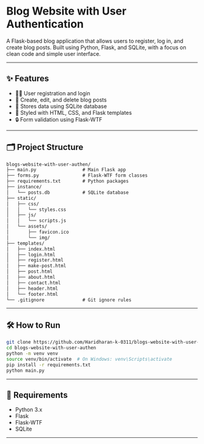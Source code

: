 # Blog Website with User Authentication

A Flask-based blog application that allows users to register, log in, and create blog posts. Built using Python, Flask, and SQLite, with a focus on clean code and simple user interface.

---

## ✨ Features

- 🧑‍💻 User registration and login
- 📝 Create, edit, and delete blog posts
- 📁 Stores data using SQLite database
- 🎨 Styled with HTML, CSS, and Flask templates
- 🔒 Form validation using Flask-WTF

---

## 🗂️ Project Structure


```markdown
blogs-website-with-user-authen/
├── main.py                 # Main Flask app
├── forms.py                # Flask-WTF form classes
├── requirements.txt        # Python packages
├── instance/
│   └── posts.db            # SQLite database
├── static/
│   ├── css/
│   │   └── styles.css
│   ├── js/
│   │   └── scripts.js
│   └── assets/
│       ├── favicon.ico
│       └── img/
├── templates/
│   ├── index.html
│   ├── login.html
│   ├── register.html
│   ├── make-post.html
│   ├── post.html
│   ├── about.html
│   ├── contact.html
│   ├── header.html
│   └── footer.html
└── .gitignore              # Git ignore rules

```


---

## 🛠️ How to Run

```bash
git clone https://github.com/Haridharan-k-0311/blogs-website-with-user-authen.git
cd blogs-website-with-user-authen
python -m venv venv
source venv/bin/activate  # On Windows: venv\Scripts\activate
pip install -r requirements.txt
python main.py
````

---

## 📌 Requirements

* Python 3.x
* Flask
* Flask-WTF
* SQLite

---

